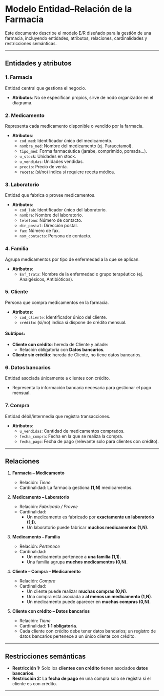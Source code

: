 # Modelo Entidad–Relación de la Farmacia

Este documento describe el modelo E/R diseñado para la gestión de una farmacia, incluyendo entidades, atributos, relaciones, cardinalidades y restricciones semánticas.

---

## Entidades y atributos

### 1. **Farmacia**
Entidad central que gestiona el negocio.
- **Atributos**: No se especifican propios, sirve de nodo organizador en el diagrama.

### 2. **Medicamento**
Representa cada medicamento disponible o vendido por la farmacia.  
- **Atributos**:
  - `cod_med`: Identificador único del medicamento.  
  - `nombre_med`: Nombre del medicamento (ej. Paracetamol).  
  - `tipo_med`: Forma farmacéutica (jarabe, comprimido, pomada…).  
  - `u_stock`: Unidades en stock.  
  - `u_vendidas`: Unidades vendidas.  
  - `precio`: Precio de venta.  
  - `receta`: (sí/no) indica si requiere receta médica.  

### 3. **Laboratorio**
Entidad que fabrica o provee medicamentos.  
- **Atributos**:
  - `cod_lab`: Identificador único del laboratorio.  
  - `nombre`: Nombre del laboratorio.  
  - `teléfono`: Número de contacto.  
  - `dir_postal`: Dirección postal.  
  - `fax`: Número de fax.  
  - `nom_contacto`: Persona de contacto.  

### 4. **Familia**
Agrupa medicamentos por tipo de enfermedad a la que se aplican.  
- **Atributos**:
  - `Enf_trata`: Nombre de la enfermedad o grupo terapéutico (ej. Analgésicos, Antibióticos).

### 5. **Cliente**
Persona que compra medicamentos en la farmacia.  
- **Atributos**:
  - `cod_cliente`: Identificador único del cliente.  
  - `crédito`: (sí/no) indica si dispone de crédito mensual.  

#### Subtipos:
- **Cliente con crédito**: hereda de Cliente y añade:
  - Relación obligatoria con **Datos bancarios**.  
- **Cliente sin crédito**: hereda de Cliente, no tiene datos bancarios.

### 6. **Datos bancarios**
Entidad asociada únicamente a clientes con crédito.  
- Representa la información bancaria necesaria para gestionar el pago mensual.

### 7. **Compra**
Entidad débil/intermedia que registra transacciones.  
- **Atributos**:
  - `u_vendidas`: Cantidad de medicamentos comprados.  
  - `fecha_compra`: Fecha en la que se realiza la compra.  
  - `fecha_pago`: Fecha de pago (relevante solo para clientes con crédito).

---

## Relaciones

1. **Farmacia – Medicamento**  
   - Relación: *Tiene*  
   - Cardinalidad: La farmacia gestiona **(1,N)** medicamentos.  

2. **Medicamento – Laboratorio**  
   - Relación: *Fabricado / Provee*  
   - Cardinalidad:  
     - Un medicamento es fabricado por **exactamente un laboratorio (1,1)**.  
     - Un laboratorio puede fabricar **muchos medicamentos (1,N)**.  

3. **Medicamento – Familia**  
   - Relación: *Pertenece*  
   - Cardinalidad:  
     - Un medicamento pertenece a **una familia (1,1)**.  
     - Una familia agrupa **muchos medicamentos (0,N)**.  

4. **Cliente – Compra – Medicamento**  
   - Relación: *Compra*  
   - Cardinalidad:  
     - Un cliente puede realizar **muchas compras (0,N)**.  
     - Una compra está asociada a **al menos un medicamento (1,N)**.  
     - Un medicamento puede aparecer en **muchas compras (0,N)**.  

5. **Cliente con crédito – Datos bancarios**  
   - Relación: *Tiene*  
   - Cardinalidad: **1:1 obligatoria**.  
   - Cada cliente con crédito debe tener datos bancarios; un registro de datos bancarios pertenece a un único cliente con crédito.  

---

## Restricciones semánticas

- **Restricción 1:** Solo los **clientes con crédito** tienen asociados **datos bancarios**.  
- **Restricción 2:** La **fecha de pago** en una compra solo se registra si el cliente es con crédito.  

---
